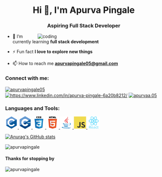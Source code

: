 <h1 align="center">Hi 👋, I'm Apurva Pingale</h1>
<h3 align="center">Aspiring Full Stack Developer</h3>

<img align="right" alt="coding" width="400" src="https://camo.githubusercontent.com/0f2df9c6430300192232520a10bc3f09066cee3c6f1205da8490ac2b1d69d9e5/68747470733a2f2f6d69722d73332d63646e2d63662e626568616e63652e6e65742f70726f6a6563745f6d6f64756c65732f646973702f3630313031343131363737303437352e363036386265666634363430612e676966">

- 🌱 I’m currently learning **full stack development**

<!-- - 🤝 I’m looking for help with **Competitive Programming** -->
- ⚡ Fun fact **I love to explore new things**

- 📫 How to reach me **apurvapingale05@gmail.com**

<h3 align="left">Connect with me:</h3>
<p align="left">
<a href="https://twitter.com/apurvapingale05" target="blank"><img align="center" src="https://raw.githubusercontent.com/rahuldkjain/github-profile-readme-generator/master/src/images/icons/Social/twitter.svg" alt="apurvapingale05" height="30" width="40" /></a>
<a href="https://linkedin.com/in/apurva-pingale-6a20b8212/" target="blank"><img align="center" src="https://raw.githubusercontent.com/rahuldkjain/github-profile-readme-generator/master/src/images/icons/Social/linked-in-alt.svg" alt="https://www.linkedin.com/in/apurva-pingale-6a20b8212/" height="30" width="40" /></a>
<a href="https://instagram.com/apurvaa.05" target="blank"><img align="center" src="https://raw.githubusercontent.com/rahuldkjain/github-profile-readme-generator/master/src/images/icons/Social/instagram.svg" alt="apurvaa.05" height="30" width="40" /></a>
</p>

<h3 align="left">Languages and Tools:</h3>
<p align="left"> <a href="https://www.cprogramming.com/" target="_blank" rel="noreferrer"> <img src="https://raw.githubusercontent.com/devicons/devicon/master/icons/c/c-original.svg" alt="c" width="40" height="40"/> </a> <a href="https://www.w3schools.com/cpp/" target="_blank" rel="noreferrer"> <img src="https://raw.githubusercontent.com/devicons/devicon/master/icons/cplusplus/cplusplus-original.svg" alt="cplusplus" width="40" height="40"/> </a> <a href="https://www.w3schools.com/css/" target="_blank" rel="noreferrer"> <img src="https://raw.githubusercontent.com/devicons/devicon/master/icons/css3/css3-original-wordmark.svg" alt="css3" width="40" height="40"/> </a> <a href="https://www.w3.org/html/" target="_blank" rel="noreferrer"> <img src="https://raw.githubusercontent.com/devicons/devicon/master/icons/html5/html5-original-wordmark.svg" alt="html5" width="40" height="40"/> </a> <a href="https://www.java.com" target="_blank" rel="noreferrer"> <img src="https://raw.githubusercontent.com/devicons/devicon/master/icons/java/java-original.svg" alt="java" width="40" height="40"/> </a> <a href="https://developer.mozilla.org/en-US/docs/Web/JavaScript" target="_blank" rel="noreferrer"> <img src="https://raw.githubusercontent.com/devicons/devicon/master/icons/javascript/javascript-original.svg" alt="javascript" width="40" height="40"/> </a> <a href="https://reactjs.org/" target="_blank" rel="noreferrer"> <img src="https://raw.githubusercontent.com/devicons/devicon/master/icons/react/react-original-wordmark.svg" alt="react" width="40" height="40"/> </a> </p>

<!-- <p><img align="left" src="https://github-readme-stats.vercel.app/api/top-langs?username=apurvapingale&show_icons=true&locale=en&layout=compact" alt="apurvapingale" /></p>

<p>&nbsp;<img align="left" src="https://github-readme-stats.vercel.app/api?username=apurvapingale&show_icons=true&locale=en" alt="apurvapingale" /></p> -->
[![Anurag's GitHub stats](https://github-readme-stats.vercel.app/api?username=Apurvapingale)](https://github.com/anuraghazra/github-readme-stats)

<p><img align="center" src="https://github-readme-streak-stats.herokuapp.com/?user=apurvapingale&" alt="apurvapingale" /></p>

<h4>Thanks for stopping by</h4>

<p align="left"> <img src="https://komarev.com/ghpvc/?username=apurvapingale&label=Profile%20views&color=0e75b6&style=flat" alt="apurvapingale" /> </p>
